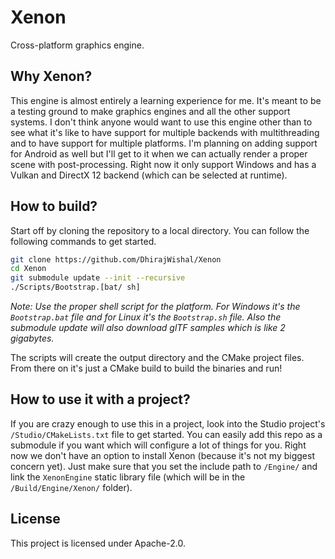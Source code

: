 # Xenon

Cross-platform graphics engine.

## Why Xenon?

This engine is almost entirely a learning experience for me. It's meant to be a testing ground to make graphics engines and all the other support systems. I don't think anyone would want to use this engine
other than to see what it's like to have support for multiple backends with multithreading and to have support for multiple platforms. I'm planning on adding support for Android as well but I'll get to it when
we can actually render a proper scene with post-processing. Right now it only support Windows and has a Vulkan and DirectX 12 backend (which can be selected at runtime).

## How to build?

Start off by cloning the repository to a local directory. You can follow the following commands to get started.

```sh
git clone https://github.com/DhirajWishal/Xenon
cd Xenon
git submodule update --init --recursive
./Scripts/Bootstrap.[bat/ sh]
```

*Note: Use the proper shell script for the platform. For Windows it's the `Bootstrap.bat` file and for Linux it's the `Bootstrap.sh` file.*
*Also the submodule update will also download glTF samples which is like 2 gigabytes.*

The scripts will create the output directory and the CMake project files. From there on it's just a CMake build to build the binaries and run!

## How to use it with a project?

If you are crazy enough to use this in a project, look into the Studio project's `/Studio/CMakeLists.txt` file to get started. You can easily add this repo as a submodule if you want which will configure
a lot of things for you. Right now we don't have an option to install Xenon (because it's not my biggest concern yet). Just make sure that you set the include path to `/Engine/` and link the `XenonEngine`
static library file (which will be in the `/Build/Engine/Xenon/` folder).

## License

This project is licensed under Apache-2.0.
